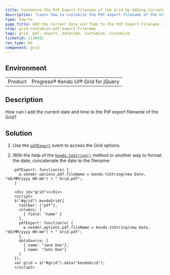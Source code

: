 ```yaml
---
title: Customize the Pdf Export Filename of the Grid by Adding Current Date and Time
description: "Learn how to customize the Pdf export filename of the Grid by adding the current date and time of generation."
type: how-to
page_title: Add the Current Date and Time to the Pdf Export Filename - Kendo UI for jQuery Data Grid
slug: grid-customize-pdf-export-filename
tags: grid, pdf, export, datetime, customize, customize
ticketid: 1130491
res_type: kb
component: grid
---
```


## Environment

<table>
 <tr>
  <td>Product</td>
  <td>Progress® Kendo UI® Grid for jQuery</td> 
 </tr>
</table>


## Description

How can I add the current date and time to the Pdf export filename of the Grid?

## Solution

1. Use the [`pdfExport`](https://docs.telerik.com/kendo-ui/api/javascript/ui/grid/events/pdfexport) event to access the Grid options.

1. With the help of the [`kendo.toString()`](https://docs.telerik.com/kendo-ui/framework/globalization/dateformatting) method or another way to format the date, concatenate the date to the filename:

```
    pdfExport: function(e) {
      e.sender.options.pdf.fileName = kendo.toString(new Date, "dd/MM/yyyy HH:mm") + " Grid.pdf";
    }
```

```dojo
    <div id="grid"></div>
    <script>
    $("#grid").kendoGrid({
      toolbar: ["pdf"],
      columns: [
        { field: "name" }
      ],
      pdfExport: function(e) {
        e.sender.options.pdf.fileName = kendo.toString(new Date, "dd/MM/yyyy HH:mm") + " Grid.pdf";
      },
      dataSource: [
        { name: "Jane Doe"},
        { name: "John Doe"}
      ]
    });
    var grid = $("#grid").data("kendoGrid");
    </script>
```
